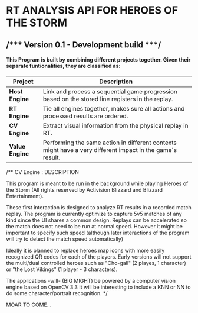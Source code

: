 #	**RT ANALYSIS API FOR HEROES OF THE STORM**

## /*** Version 0.1 - Development build	***/


#### This Program is built by combining different projects together. Given their separate funtionalities, they are classified as:


| **Project** | **Description** |
| --- | --- |
| **Host Engine** | Link and process a sequential game progression based on the stored line registers in the replay. |
| **RT Engine** | Tie all engines together, makes sure all actions and processed results are ordered. |
| **CV Engine** | Extract visual information from the physical replay in RT. |
| **Value Engine** | Performing the same action in different contexts might have a very different impact in the game´s result. |






/** CV Engine :		DESCRIPTION

This program is meant to be run in the background while playing Heroes of the
Storm (All rights reserved by Activision Blizzard and Blizzard Entertainment).

These first interaction is designed to analyze RT results in a recorded match replay.
The program is currently optimize to capture 5v5 matches of any kind since the UI 
shares a common design. Replays can be accelerated so the match does not need to 
be run at normal speed. However it might be important to specify such speed (although
later interactions of the program will try to detect the match speed automatically)

Ideally it is planned to replace heroes map icons with more easily recognized
QR codes for each of the players. Early versions will not support the multi/dual 
controlled heroes such as "Cho-gall" (2 playes, 1 character) or "the Lost Vikings"
(1 player - 3 characters).


The applications -will- (BIG MIGHT) be powered by a computer vision engine based on OpenCV 3.3
It will be interesting to include a KNN or NN to do some character/portrait recognition.
*/


MOAR TO COME...
